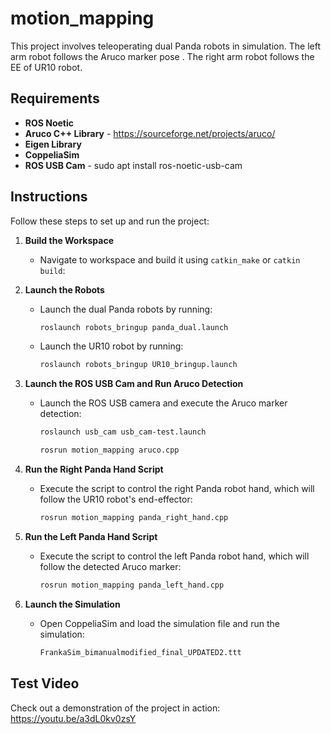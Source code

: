 

#  motion_mapping

This project involves teleoperating dual Panda robots in simulation. The left arm robot follows the Aruco marker pose . The right arm robot follows the EE of UR10  robot.

## Requirements

- **ROS Noetic**
- **Aruco C++ Library** - https://sourceforge.net/projects/aruco/
- **Eigen Library**
- **CoppeliaSim** 
- **ROS USB Cam** - sudo apt install ros-noetic-usb-cam

## Instructions

Follow these steps to set up and run the project:

1. **Build the Workspace**
   - Navigate to workspace and build it using `catkin_make` or `catkin build`:
   

2. **Launch the Robots**
   - Launch the dual Panda robots by running:
     ```sh
     roslaunch robots_bringup panda_dual.launch
     ```
   - Launch the UR10 robot by running:
     ```sh
     roslaunch robots_bringup UR10_bringup.launch
     ```

3. **Launch the ROS USB Cam and Run Aruco Detection**
   - Launch the ROS USB camera and execute the Aruco marker detection:
     ```sh
     roslaunch usb_cam usb_cam-test.launch
      ```
     ```sh
     rosrun motion_mapping aruco.cpp
     ```

5. **Run the Right Panda Hand Script**
   - Execute the script to control the right Panda robot hand, which will follow the UR10 robot's end-effector:
     ```sh
     rosrun motion_mapping panda_right_hand.cpp
     ```

6. **Run the Left Panda Hand Script**
   - Execute the script to control the left Panda robot hand, which will follow the detected Aruco marker:
     ```sh
     rosrun motion_mapping panda_left_hand.cpp
     ```
7. **Launch the Simulation**
   - Open CoppeliaSim and load the simulation file and run the simulation:
      ```sh
      FrankaSim_bimanualmodified_final_UPDATED2.ttt
      ```
 

## Test Video

Check out a demonstration of the project in action: https://youtu.be/a3dL0kv0zsY
